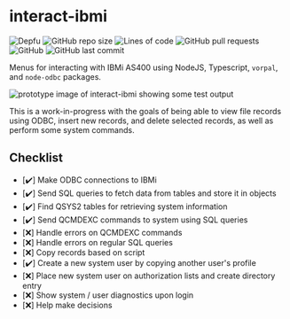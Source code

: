 # interact-ibmi

![Depfu](https://img.shields.io/depfu/dependencies/github/Teqed/interact-ibmi?style=plastic) ![GitHub repo size](https://img.shields.io/github/repo-size/Teqed/interact-ibmi?style=plastic) ![Lines of code](https://img.shields.io/tokei/lines/github/Teqed/interact-ibmi?style=plastic) ![GitHub pull requests](https://img.shields.io/github/issues-pr/Teqed/interact-ibmi?style=plastic) ![GitHub](https://img.shields.io/github/license/Teqed/interact-ibmi?style=plastic) ![GitHub last commit](https://img.shields.io/github/last-commit/Teqed/interact-ibmi?style=plastic)

 Menus for interacting with IBMi AS400 using NodeJS, Typescript, `vorpal`, and `node-odbc` packages.

![prototype image of interact-ibmi showing some test output](https://user-images.githubusercontent.com/5181964/186485005-d9686590-5599-4329-bdfa-083d5dde18ea.png)

 This is a work-in-progress with the goals of being able to view file records using ODBC, insert new records, and delete selected records, as well as perform some system commands.

## Checklist

* [:heavy_check_mark:] Make ODBC connections to IBMi
* [:heavy_check_mark:] Send SQL queries to fetch data from tables and store it in objects
* [:heavy_check_mark:] Find QSYS2 tables for retrieving system information
* [:heavy_check_mark:] Send QCMDEXC commands to system using SQL queries
* [❌] Handle errors on QCMDEXC commands
* [❌] Handle errors on regular SQL queries
* [❌] Copy records based on script
* [:heavy_check_mark:] Create a new system user by copying another user's profile
* [❌] Place new system user on authorization lists and create directory entry
* [❌] Show system / user diagnostics upon login
* [❌] Help make decisions

